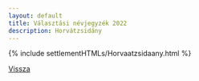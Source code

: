 ```yaml
---
layout: default
title: Választási névjegyzék 2022
description: Horvátzsidány
---
```


{% include settlementHTMLs/Horvaatzsidaany.html %}

[Vissza](../)